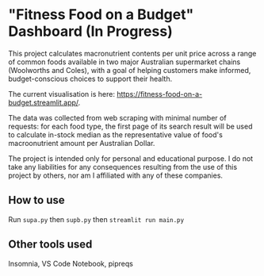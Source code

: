 # "Fitness Food on a Budget" Dashboard (In Progress)

This project calculates macronutrient contents per unit price across a range of common foods available in two major Australian supermarket chains (Woolworths and Coles), with a goal of helping customers make informed, budget-conscious choices to support their health.

The current visualisation is here: https://fitness-food-on-a-budget.streamlit.app/.

The data was collected from web scraping with minimal number of requests: for each food type, the first page of its search result will be used to calculate in-stock median as the representative value of food's macroonutrient amount per Australian Dollar.

The project is intended only for personal and educational purpose. I do not take any liabilities for any consequences resulting from the use of this project by others, nor am I affiliated with any of these companies.

## How to use

Run `supa.py` then `supb.py` then `streamlit run main.py`

## Other tools used

Insomnia, VS Code Notebook, pipreqs